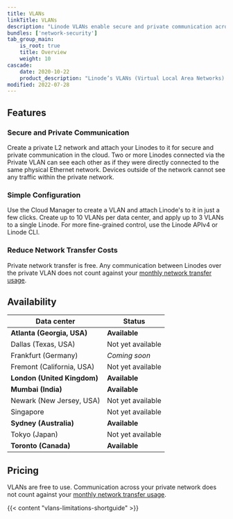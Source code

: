 ```yaml
---
title: VLANs
linkTitle: VLANs
description: "Linode VLANs enable secure and private communication across Linodes within the same data center region. This free service is a great way to keep your cloud workloads secure. VLANs are easy to create using the Linode Cloud Manager, API, and CLI."
bundles: ['network-security']
tab_group_main:
    is_root: true
    title: Overview
    weight: 10
cascade:
    date: 2020-10-22
    product_description: "Linode’s VLANs (Virtual Local Area Networks) feature allows you to create private L2 networks in the cloud where Linodes can communicate privately and securely. Two or more Linodes connected via the VLAN can see each other as if they were directly connected to the same physical Ethernet network."
modified: 2022-07-28
---
```


## Features

### Secure and Private Communication

Create a private L2 network and attach your Linodes to it for secure and private communication in the cloud. Two or more Linodes connected via the Private VLAN can see each other as if they were directly connected to the same physical Ethernet network. Devices outside of the network cannot see any traffic within the private network.

### Simple Configuration

Use the Cloud Manager to create a VLAN and attach Linode's to it in just a few clicks. Create up to 10 VLANs per data center, and apply up to 3 VLANs to a single Linode. For more fine-grained control, use the Linode APIv4 or Linode CLI.

### Reduce Network Transfer Costs

Private network transfer is free. Any communication between Linodes over the private VLAN does not count against your [monthly network transfer usage](/docs/guides/network-transfer/).

## Availability

| Data center | Status |
| -- | -- |
| **Atlanta (Georgia, USA)** | **Available** |
| Dallas (Texas, USA) | Not yet available |
| Frankfurt (Germany) | *Coming soon* |
| Fremont (California, USA) | Not yet available |
| **London (United Kingdom)** | **Available** |
| **Mumbai (India)** | **Available** |
| Newark (New Jersey, USA) | Not yet available |
| Singapore | Not yet available |
| **Sydney (Australia)** | **Available** |
| Tokyo (Japan) | Not yet available |
| **Toronto (Canada)** | **Available** |

## Pricing

VLANs are free to use. Communication across your private network does not count against your [monthly network transfer usage](/docs/guides/network-transfer/).

{{< content "vlans-limitations-shortguide" >}}
